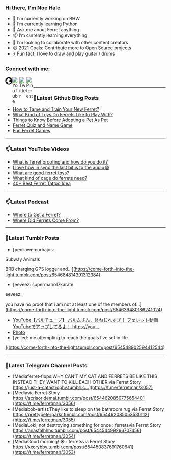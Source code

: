### Hi there, I'm Noe Hale

- 🔭 I’m currently working on BHW
- 🌱 I’m currently learning Python
- 💬 Ask me about Ferret anything
- 📫 I’m currently learning everything
- 🔭 I’m looking to collaborate with other content creators
- 😄 2021 Goals: Contribute more to Open Source projects
- ⚡ Fun fact: I love to draw and play guitar / drums

### Connect with me:

[<img align="left" alt="ferretvoice.com" width="22px" src="https://raw.githubusercontent.com/iconic/open-iconic/master/svg/globe.svg" />](https://ferretvoice.com)
[<img align="left" alt="YouTube" width="22px" src="https://cdn.jsdelivr.net/npm/simple-icons@v3/icons/youtube.svg" />](https://www.youtube.com/channel/UCk665XTfaMLVwFVWUmgnDiw)
[<img align="left" alt="Twitter" width="22px" src="https://cdn.jsdelivr.net/npm/simple-icons@v3/icons/twitter.svg" />](https://twitter.com/voiceferret)
[<img align="left" alt="Pinterest" width="22px" src="https://cdn.jsdelivr.net/npm/simple-icons@v3/icons/pinterest.svg" />](https://www.pinterest.com/voiceferret/)

<br />

---
### 🔭Latest Github Blog Posts
<!-- GITHUB:START -->
- [How to Tame and Train Your New Ferret?](http://noehale.github.io/how-to-tame-and-train-your-new-ferret/)
- [What Kind of Toys Do Ferrets Like to Play With?](http://noehale.github.io/what-kind-of-toys-do-ferrets-like-to-play-with/)
- [Things to Know Before Adopting a Pet As Pet](http://noehale.github.io/things-to-know-before-adopting-a-pet-as-pet/)
- [Ferret Quiz and Name Game](http://noehale.github.io/ferret-quiz/)
- [Fun Ferret Games](http://noehale.github.io/fun-ferret-games/)
<!-- GITHUB:END -->
---
### 📫Latest YouTube Videos

<!-- YOUTUBE:START -->
- [What is ferret proofing and how do you do it?](https://www.youtube.com/watch?v=81Syh_DJBQQ)
- [I love how in sync the last bit is to the audio😂](https://www.youtube.com/watch?v=WHBeGHwSlGY)
- [What are good ferret toys?](https://www.youtube.com/watch?v=tPxRilBzc0s)
- [What kind of cage do ferrets need?](https://www.youtube.com/watch?v=xzz6hC3sR5A)
- [40+ Best Ferret Tattoo Idea](https://www.youtube.com/watch?v=KIKqduR6Xcs)
<!-- YOUTUBE:END -->

---
### 📫Latest Podcast

<!-- PODCAST:START -->
- [Where to Get a Ferret?](https://anchor.fm/ferretvoice/episodes/Where-to-Get-a-Ferret-erurfu)
- [Where Did Ferrets Come From?](https://anchor.fm/ferretvoice/episodes/Where-Did-Ferrets-Come-From-eruq8g)
<!-- PODCAST:END -->
---
### 📝Latest Tumblr Posts

<!-- TUMBLR:START -->
- [penllawen:urhajos:

Subway Animals

BRB charging GPS logger and...](https://come-forth-into-the-light.tumblr.com/post/654684814391312384)
- [eeveez:
supermario17karate:

eeveez:

you have no proof that i am not at least one of the members of...](https://come-forth-into-the-light.tumblr.com/post/654639480186241024)
- [YouTube【パルチューブ】
パルムさん、体ねじれすぎ！
フェレット動画YouTubeでアップしてるよ！
https://you...](https://come-forth-into-the-light.tumblr.com/post/654616830027218944)
- [Photo](https://come-forth-into-the-light.tumblr.com/post/654594185056370688)
- [yelled:
me attempting to reach the goals I’ve set in life

](https://come-forth-into-the-light.tumblr.com/post/654548902594412544)
<!-- TUMBLR:END -->
---
### 📝Latest Telegram Channel Posts

<!-- TELEGRAM:START -->
- [Mediaferret-flops:WHY CAN’T MY CAT AND FERRETS BE LIKE THIS INSTEAD THEY WANT TO KILL EACH OTHER.via Ferret Story https://just-a-catastrophy.tumblr.c...](https://t.me/ferretman/3057)
- [Mediavia Ferret Story https://scrisoridemai.tumblr.com/post/654462085077565440](https://t.me/ferretman/3056)
- [Mediabob-artist:They like to sleep on the bathroom rug.via Ferret Story https://prettypeterparkr.tumblr.com/post/654462085053530112](https://t.me/ferretman/3055)
- [MediaLoki, not destroying something for once : ferretsvia Ferret Story https://anasfalhhhs.tumblr.com/post/654454499266707456](https://t.me/ferretman/3054)
- [MediaGood morning! ☀️ : ferretsvia Ferret Story https://xxcrybby.tumblr.com/post/654450837691760641](https://t.me/ferretman/3053)
<!-- TELEGRAM:END -->
